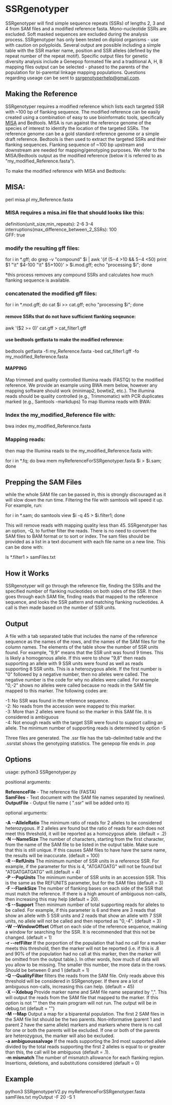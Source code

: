 # SSRgenotyper

SSRgenotyper will find simple sequence repeats (SSRs) of lengths 2, 3 and 4 from SAM files and a modified reference fasta. Mono-nucleotide SSRs are excluded. Soft masked sequences are excluded during the analysis process. SSRgenotyper has only been tested on diploid organisms - use with caution on polyploids. Several output are possible including a simple table with the SSR marker name, position and SSR alleles (defined by the repeat number of the repeat motif). Specific output files for genetic diversity analysis include a Genepop formated file and a traditional A, H, B mapping files output can be selected - phased to the parents of the population for bi-parental linkage mapping populations. Questions regarding useage can be sent to ssrgenotyperhelp@gmail.com.

## Making the Reference

SSRgenotyper requires a modified reference which lists each targeted SSR with ~100 bp of flanking sequence. The modified reference can be easily created using a combination of easy to use bioinformatic tools, specifically [MISA](https://webblast.ipk-gatersleben.de/misa/misa_sourcecode_22092015.zip) and Bedtools. MISA is run against the reference genome of the species of interest to identify the location of the targeted SSRs. The reference genome can be a gold standard reference genome or a simple draft reference. Bedtools is then used to extract the targeted SSRs and their flanking sequences. Flanking sequence of ~100 bp upstream and downstream are needed for mapping/genotyping purposes. We refer to the MISA/Bedtools output as the modified reference (below it is referred to as "my_modified_Reference.fasta").

To make the modified reference with MISA and Bedtools:

## MISA:
perl misa.pl my_Reference.fasta

### MISA requires a misa.ini file that should looks like this:

definition(unit_size,min_repeats):                   2-6 3-4\
interruptions(max_difference_between_2_SSRs):        100\
GFF:                                                     true

### modify the resulting gff files:
for i in \*.gff; do grep -v "compound" $i | awk '{if ($5-$4 >10 && $5-$4 <50) print $1 "\t" $4-100 "\t" $5+100}' > $i.mod.gff; echo "processing $i"; done

*this process removes any compound SSRs and calculates how much flanking sequence is available.

### concatenated the modified gff files:
for i in \*.mod.gff; do cat $i >> cat.gff; echo "processing $i"; done

#### remove SSRs that do not have sufficient flanking seqeunce:

awk '($2 >= 0)' cat.gff > cat_filter1.gff 

#### use bedtools getfasta to make the modified reference:

bedtools getfasta -fi my_Reference.fasta -bed cat_filter1.gff -fo my_modified_Reference.fasta

#### MAPPING

Map trimmed and quality controlled Illumina reads (FASTQ) to the modified reference. We provide an example using BWA mem below, however any mapping software should work (minimap2, bowtie2, etc.). The illumina reads should be quality controlled (e.g., Trimmomatic) with PCR duplicates marked (e.g., Samtools -markdups)  To map Illumina reads with BWA:

### Index the my_modified_Reference file with:

bwa index my_modified_Reference.fasta

### Mapping reads:

then map the Illumina reads to the my_modified_Reference.fasta with:

for i in \*.fq; do bwa mem myReferenceForSSRgenotyper.fasta $i > $i.sam; done 

## Prepping the SAM Files
while the whole SAM file can be passed in, this is strongly discouraged as it will slow down the run time. Filtering the file with samtools will speed it up. For example, run:

for i in *.sam; do samtools view $i -q 45 > $i.filter1; done

This will remove reads with mapping quality less than 45. SSRgenotyper has an option, -Q, to further filter the reads. There is no need to convert the SAM files to BAM format or to sort or index. The sam files should be provided as a list in a text document with each file name on a new line. This can be done with:

ls *.filter1 > samFiles.txt

## How it Works

SSRgenotyper will go through the reference file, finding the SSRs and the specified number of flanking nucleotides on both sides of the SSR. It then goes through each SAM file, finding reads that mapped to the reference sequence, and looks the SSR pattern and matching flanking nucleotides. A call is then made based on the number of SSR units.

## Output

A file with a tab separated table that includes the name of the reference sequence as the names of the rows, and the names of the SAM files for the column names. The elements of the table show the number of SSR units found. For example, "9,9" means that the SSR unit was found 9 times. This is likely a homogenous allele. If this were to show "9,8" then reads supporting an allele with 9 SSR units were found as well as reads supporting 8 SSR units. This is a heterozygous allele. If the first number is "0" followed by a negative number, then no alleles were called. The negative number is the code for why no alleles were called. For example "0,-2" shows no alleles were called because no reads in the SAM file mapped to this marker. The following codes are:

-1: No SSR was found in the reference sequence.\
-2: No reads from the accession were mapped to this marker.\
-3: More than 2 alleles were found so the marker in this SAM file. It is considered is ambiguous\
-4: Not enough reads with the target SSR were found to support calling an allele. The minimum number of supporting reads is determined by option -S

Three files are generated. The .ssr file has the tab-delimited table and the .ssrstat shows the genotyping statistics. The genepop file ends in .pop

## Options

usage: python3 SSRgenotyper.py <ReferenceFile> <SamFiles> <OutputFile>

positional arguments:

**ReferenceFile** - The reference file (FASTA)\
**SamFiles** - Text document with the SAM file names separated by newlines\                       
**OutputFile** - Output file name ( ".ssr" will be added onto it)

optional arguments:
  
**-A --AlleleRatio** The minimum ratio of reads for 2 alleles to be considered heterozygous. If 2 alleles are found but the ratio of reads for each does not meet this threshold, it will be reported as a homozygous allele. (default = .2)\
**-N --NameSize** The number of characters, starting from the first character, from the name of the SAM file to be listed in the output table. Make sure that this is still unique. If this causes SAM files to have have the same name, the results will be inaccurate. (default = 100)\
**-R --RefUnits** The minimum number of SSR units in a reference SSR. For example, if the parameter for this is 4, "ATGATGATG" will not be found but "ATGATGATGATG" will.(default = 4)\
**-P --PopUnits** The minimum number of SSR units in an accession SSR. This is the same as the REFUNITS parameter, but for the SAM files (default = 3)\
**-F --FlankSize** The number of flanking bases on each side of the SSR that must match the reference. If there is a high amount of ambiguous non-calls, then increasing this may help (default = 20).\
**-S --Support** Then minimum number of total supporting reads for alleles to be called. For example, if this parameter is 6 and there are 3 reads that show an allele with 5 SSR units and 2 reads that show an allele with 7 SSR units, no allele will not be called and then reported as "0,-4". (default = 3)\
**-W --WindowOffset** Offset on each side of the reference sequence, making a window for searching for the SSR. It is recommended that this not be changed. (default = 1)\
**-r --refFilter** If the porportion of the population that had no call for a marker meets this threshold, then the marker will not be reported (i.e. if this is .8 and 90% of the population had no call at this marker, then the marker will be omitted from the output table.). In other words, how much of data will you allow to be missing. The smaller this number, the more data in the rows. Should be between 0 and 1 (default = 1)\
**-Q --QualityFilter** filters the reads from the SAM file. Only reads above this threshold will be considered in SSRgenotyper. If there are a lot of ambiguous non-calls, increasing this can help. (default = 45)\
**-X --Xdebug** Provide marker name and SAM file name separated by ",". This will output the reads from the SAM file that mapped to the marker. If this option is not "" then the main program will not run. The output will be in debug.txt (default = "")\
**-M --Map** Output a map for a biparental population. The first 2 SAM files in the SAM file list should be the two parents. Non-informative (parent 1 and parent 2 have the same allele) markers and markers where there is no call for one or both the parents will be excluded. If one or both of the parents are heterozygous, the marker will also be excluded.\
**-a ambiguoussalvage** If the reads supporting the 3rd most supported allele divided by the total reads supporting the first 2 alleles is equal to or greater than this, the call will be ambiguous (default = .1).\
**-m mismatch** The number of mismatch allowance for each flanking region. Insertions, deletions, and substitutions considered (default = 0)
## Example
python3 SSRgenotyperV2.py myReferenceForSSRgenotyper.fasta samFiles.txt myOutput -F 20 -S 1
